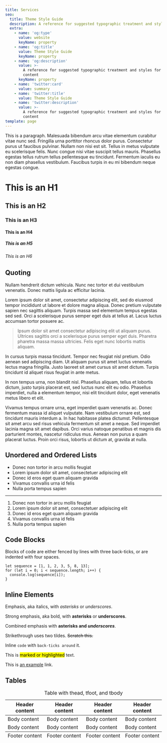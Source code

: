 ```yaml
---
title: Services
seo:
  title: Theme Style Guide
  description: A reference for suggested typographic treatment and styles for your content
  extra:
    - name: 'og:type'
      value: website
      keyName: property
    - name: 'og:title'
      value: Theme Style Guide
      keyName: property
    - name: 'og:description'
      value: >-
        A reference for suggested typographic treatment and styles for your
        content
      keyName: property
    - name: 'twitter:card'
      value: summary
    - name: 'twitter:title'
      value: Theme Style Guide
    - name: 'twitter:description'
      value: >-
        A reference for suggested typographic treatment and styles for your
        content
template: page
---
```


This is a paragraph. Malesuada bibendum arcu vitae elementum curabitur vitae nunc sed. Fringilla urna porttitor rhoncus dolor purus. Consectetur purus ut faucibus pulvinar. Nullam non nisi est sit. Tellus in metus vulputate eu scelerisque felis. Nunc congue nisi vitae suscipit tellus mauris. Phasellus egestas tellus rutrum tellus pellentesque eu tincidunt. Fermentum iaculis eu non diam phasellus vestibulum. Faucibus turpis in eu mi bibendum neque egestas congue.

# This is an H1
## This is an H2
### This is an H3
#### This is an H4
##### This is an H5
###### This is an H6

## Quoting

Nullam hendrerit dictum vehicula. Nunc nec tortor et dui vestibulum venenatis. Donec mattis ligula ac efficitur lacinia.

Lorem ipsum dolor sit amet, consectetur adipiscing elit, sed do eiusmod tempor incididunt ut labore et dolore magna aliqua. Donec pretium vulputate sapien nec sagittis aliquam. Turpis massa sed elementum tempus egestas sed sed. Orci a scelerisque purus semper eget duis at tellus at. Lacus luctus accumsan tortor posuere ac. 

> Ipsum dolor sit amet consectetur adipiscing elit ut aliquam purus. Ultrices sagittis orci a scelerisque purus semper eget duis. Pharetra pharetra massa massa ultricies. Felis eget nunc lobortis mattis aliquam.

In cursus turpis massa tincidunt. Tempor nec feugiat nisl pretium. Odio aenean sed adipiscing diam. Ut aliquam purus sit amet luctus venenatis lectus magna fringilla. Justo laoreet sit amet cursus sit amet dictum. Turpis tincidunt id aliquet risus feugiat in ante metus.

In non tempus urna, non blandit nisl. Phasellus aliquam, tellus et lobortis dictum, justo turpis placerat est, sed luctus nunc elit eu odio. Phasellus imperdiet, nulla a elementum tempor, nisi elit tincidunt dolor, eget venenatis metus libero et elit.

Vivamus tempus ornare urna, eget imperdiet quam venenatis ac. Donec fermentum massa id aliquet vulputate. Nam vestibulum ornare est, sed tincidunt mauris interdum a. In hac habitasse platea dictumst. Pellentesque sit amet arcu sed risus vehicula fermentum sit amet a neque. Sed imperdiet lacinia magna sit amet dapibus. Orci varius natoque penatibus et magnis dis parturient montes, nascetur ridiculus mus. Aenean non purus a quam placerat luctus. Proin orci risus, lobortis ut dictum at, gravida at nulla. 

## Unordered and Ordered Lists

+ Donec non tortor in arcu mollis feugiat
+ Lorem ipsum dolor sit amet, consectetuer adipiscing elit
+ Donec id eros eget quam aliquam gravida
+ Vivamus convallis urna id felis
+ Nulla porta tempus sapien

***

1. Donec non tortor in arcu mollis feugiat
2. Lorem ipsum dolor sit amet, consectetuer adipiscing elit
3. Donec id eros eget quam aliquam gravida
4. Vivamus convallis urna id felis
5. Nulla porta tempus sapien

## Code Blocks

Blocks of code are either fenced by lines with three back-ticks, or are indented with four spaces.

```
let sequence = [1, 1, 2, 3, 5, 8, 13];
for (let i = 0; i < sequence.length; i++) {
  console.log(sequence[i]);
}
```

## Inline Elements

Emphasis, aka italics, with *asterisks* or _underscores_.

Strong emphasis, aka bold, with **asterisks** or __underscores__.

Combined emphasis with **asterisks and _underscores_**.

Strikethrough uses two tildes. ~~Scratch this.~~

Inline `code` with `back-ticks around` it.

This is <mark>marked or highlighted</mark> text.

This is [an example](http://example.com) link.

## Tables

<div class="responsive-table">
  <table>
      <caption>Table with thead, tfoot, and tbody</caption>
    <thead>
      <tr>
        <th>Header content</th>
        <th>Header content</th>
        <th>Header content</th>
        <th>Header content</th>
      </tr>
    </thead>
    <tbody>
      <tr>
        <td>Body content</td>
        <td>Body content</td>
        <td>Body content</td>
        <td>Body content</td>
      </tr>
      <tr>
        <td>Body content</td>
        <td>Body content</td>
        <td>Body content</td>
        <td>Body content</td>
      </tr>
    </tbody>
    <tfoot>
      <tr>
        <td>Footer content</td>
        <td>Footer content</td>
    <td>Footer content</td>
    <td>Footer content</td>
      </tr>
    </tfoot>
  </table>
</div>
